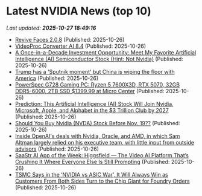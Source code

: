 # Latest NVIDIA News (top 10)
_Last updated: **2025-10-27 18:49:16**_

- [Revive Faces 2.0.8](https://post.rlsbb.to/revive-faces-2-0-8/) (Published: 2025-10-26)
- [VideoProc Converter AI 8.4](https://post.rlsbb.to/videoproc-converter-ai-8-4/) (Published: 2025-10-26)
- [A Once-in-a-Decade Investment Opportunity: Meet My Favorite Artificial Intelligence (AI) Semiconductor Stock (Hint: Not Nvidia)](https://biztoc.com/x/9aeab8a63d7abc21) (Published: 2025-10-26)
- [Trump has a 'Sputnik moment' but China is wiping the floor with America](https://www.abc.net.au/news/2025-10-27/trump-china-rare-earths-ai-bellbots-communism/105935300) (Published: 2025-10-26)
- [PowerSpec G728 Gaming PC: Ryzen 5 7600X3D, RTX 5070, 32GB DDR5-6000, 2TB SSD $1399.99 at Micro Center](https://slickdeals.net/f/18735064-powerspec-g728-gaming-pc-ryzen-5-7600x3d-rtx-5070-32gb-ddr5-6000-2tb-ssd-1399-99-at-micro-center) (Published: 2025-10-26)
- [Prediction: This Artificial Intelligence (AI) Stock Will Join Nvidia, Microsoft, Apple, and Alphabet in the $3 Trillion Club by 2027](https://biztoc.com/x/14c04e3b9ffede93) (Published: 2025-10-26)
- [Should You Buy Nvidia (NVDA) Stock Before Nov. 19??](https://biztoc.com/x/a20c5ecddd9dff7c) (Published: 2025-10-26)
- [Inside OpenAI's deals with Nvidia, Oracle, and AMD, in which Sam Altman largely relied on his executive team, with little input from outside advisors](https://biztoc.com/x/23a56e2403c40b15) (Published: 2025-10-26)
- [SaaStr AI App of the Week: Higgsfield — The Video AI Platform That’s Crushing It Where Everyone Else Is Still Prompting](https://www.saastr.com/saastr-ai-app-of-the-week-higgsfield-the-video-ai-platform-thats-crushing-it-where-everyone-else-is-still-prompting/) (Published: 2025-10-26)
- [TSMC Says in the ‘NVIDIA vs ASIC War’, It Will Always Win as Customers From Both Sides Turn to the Chip Giant for Foundry Orders](https://wccftech.com/tsmc-says-in-the-nvidia-vs-asic-war-it-will-always-win/) (Published: 2025-10-26)
